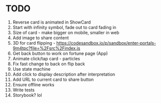 # TODO

1. Reverse card is animated in ShowCard
1. Start with infinity symbol, fade out to card fading in
1. Size of card - make bigger on mobile, smaller in web
1. Add image to share content
1. 3D for card flipping - https://codesandbox.io/p/sandbox/enter-portals-9m4tpc?file=%2Fsrc%2Findex.js
1. Get back button to work on fortune page (App)
1. Animate click/tap card - particles
1. Fix fast change to back on flip back
1. Use state machine
1. Add click to display description after interpretation
1. Add URL to current card to share button
1. Ensure offline works
1. Write tests
1. Storybook? lol